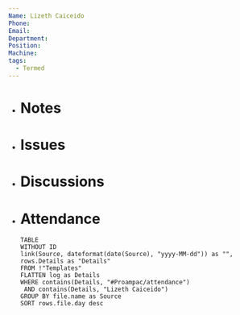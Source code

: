 ```yaml
---
Name: Lizeth Caiceido
Phone: 
Email: 
Department: 
Position: 
Machine: 
tags:
  - Termed
---
```

- # Notes
- # Issues
- # Discussions
- # Attendance
  
  ```dataview
  TABLE
  WITHOUT ID
  link(Source, dateformat(date(Source), "yyyy-MM-dd")) as "",
  rows.Details as "Details"
  FROM !"Templates"
  FLATTEN log as Details
  WHERE contains(Details, "#Proampac/attendance")
   AND contains(Details, "Lizeth Caiceido")
  GROUP BY file.name as Source
  SORT rows.file.day desc
  ```